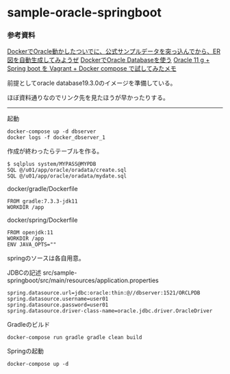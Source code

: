 # sample-oracle-springboot
### 参考資料

[DockerでOracle動かしたついでに、公式サンプルデータを突っ込んでから、ER図を自動生成してみようぜ](https://zenn.dev/angelica/articles/9e2411db5fc1b7)
[DockerでOracle Databaseを使う](https://qiita.com/gorilla0513/items/f22e8cce4e08da031abe)
[Oracle 11 g + Spring boot を Vagrant + Docker compose で試してみたメモ](https://qiita.com/hibohiboo/items/82f018a5824f4ed5e64f)

前提としてoracle database19.3.0のイメージを準備している。

ほぼ資料通りなのでリンク先を見たほうが早かったりする。

---

起動
```
docker-compose up -d dbserver
docker logs -f docker_dbserver_1
```

作成が終わったらテーブルを作る。

```
$ sqlplus system/MYPASS@MYPDB
SQL @/u01/app/oracle/oradata/create.sql
SQL @/u01/app/oracle/oradata/mydate.sql
```
docker/gradle/Dockerfile
```
FROM gradle:7.3.3-jdk11 
WORKDIR /app
```
docker/spring/Dockerfile
```
FROM openjdk:11 
WORKDIR /app 
ENV JAVA_OPTS=""
```

springのソースは各自用意。

JDBCの記述
src/sample-springboot/src/main/resources/application.properties
```
spring.datasource.url=jdbc:oracle:thin:@//dbserver:1521/ORCLPDB 
spring.datasource.username=user01 
spring.datasource.password=user01 
spring.datasource.driver-class-name=oracle.jdbc.driver.OracleDriver
```
Gradleのビルド
```
docker-compose run gradle gradle clean build
```
Springの起動
```
docker-compose up -d
```